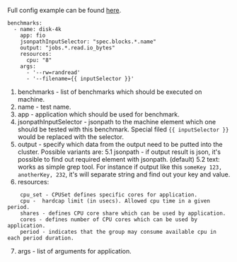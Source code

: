 Full config example can be found [here](../../config/samples/config.yaml).

```
benchmarks:
  - name: disk-4k
    app: fio
    jsonpathInputSelector: "spec.blocks.*.name"
    output: "jobs.*.read.io_bytes"
    resources:
      cpu: "8"
    args:
      - '--rw=randread'
      - '--filename={{ inputSelector }}'
```

1. benchmarks - list of benchmarks which should be executed on machine.
2. name - test name.
3. app - application which should be used for benchmark.
4. jsonpathInputSelector - jsonpath to the machine element which one should be tested with this benchmark. Special filed `{{ inputSelector }}` would be replaced with the selector.
5. output - specify which data from the output need to be putted into the cluster. Possible variants are:
  5.1 jsonpath - if output result is json, it's possible to find out required element with jsonpath. (default)
  5.2 text: works as simple grep tool. For instance if output like this `someKey 123, anotherKey, 232`, it's will separate string and find out your key and value.
6. resources:
```
	cpu_set - CPUSet defines specific cores for application.
	cpu -  hardcap limit (in usecs). Allowed cpu time in a given period.
	shares - defines CPU core share which can be used by application.
	cores - defines number of CPU cores which can be used by application.
	period - indicates that the group may consume available cpu in each period duration.
```
7. args - list of arguments for application.